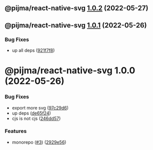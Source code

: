 ## @pijma/react-native-svg [1.0.2](https://github.com/qiwi/pijma-native/compare/@pijma/react-native-svg@1.0.1...@pijma/react-native-svg@1.0.2) (2022-05-27)

## @pijma/react-native-svg [1.0.1](https://github.com/qiwi/pijma-native/compare/@pijma/react-native-svg@1.0.0...@pijma/react-native-svg@1.0.1) (2022-05-26)


### Bug Fixes

* up all deps ([921f7f8](https://github.com/qiwi/pijma-native/commit/921f7f875b489b55b56436ac1c705ff8296f268c))

# @pijma/react-native-svg 1.0.0 (2022-05-26)


### Bug Fixes

* export more svg ([97c29d6](https://github.com/qiwi/pijma-native/commit/97c29d6c2a30b4edadbed8a13aab60812428da4f))
* up deps ([de65f24](https://github.com/qiwi/pijma-native/commit/de65f245cbd084ae6da6b99787859d3ba929c94b))
* сjs is not cjs ([246dd57](https://github.com/qiwi/pijma-native/commit/246dd57a1b48c9b3e2a2bdfd3ac0bccc761db3c4))


### Features

* monorepo ([#3](https://github.com/qiwi/pijma-native/issues/3)) ([2929e56](https://github.com/qiwi/pijma-native/commit/2929e569ab3c275b3d43e79b71c1f76311d06615))
